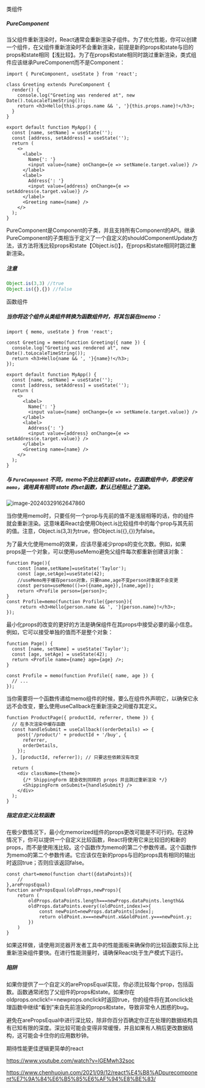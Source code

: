 类组件

##### PureComponent

当父组件重新渲染时，React通常会重新渲染子组件。为了优化性能，你可以创建一个组件，在父组件重新渲染时不会重新渲染，前提是新的props和state与旧的props和state相同【浅比较】。为了在props和state相同时跳过重新渲染，类式组件应该继承PureComponent而不是Component：

```react
import { PureComponent, useState } from 'react';

class Greeting extends PureComponent {
  render() {
    console.log("Greeting was rendered at", new Date().toLocaleTimeString());
    return <h3>Hello{this.props.name && ', '}{this.props.name}!</h3>;
  }
}

export default function MyApp() {
  const [name, setName] = useState('');
  const [address, setAddress] = useState('');
  return (
    <>
      <label>
        Name{': '}
        <input value={name} onChange={e => setName(e.target.value)} />
      </label>
      <label>
        Address{': '}
        <input value={address} onChange={e => setAddress(e.target.value)} />
      </label>
      <Greeting name={name} />
    </>
  );
}
```

PureComponent是Component的子类，并且支持所有Component的API。继承PureComponent的子类相当于定义了一个自定义的shouldComponentUpdate方法，该方法将浅比较props和state【Object.is()】，在props和state相同时跳过重新渲染。

##### 注意

```javascript
Object.is(3,3) //true
Object.is({},{}) //false
```

函数组件

##### 当你将这个组件从类组件转换为函数组件时，将其包装在memo：

```react
import { memo, useState } from 'react';

const Greeting = memo(function Greeting({ name }) {
  console.log("Greeting was rendered at", new Date().toLocaleTimeString());
  return <h3>Hello{name && ', '}{name}!</h3>;
});

export default function MyApp() {
  const [name, setName] = useState('');
  const [address, setAddress] = useState('');
  return (
    <>
      <label>
        Name{': '}
        <input value={name} onChange={e => setName(e.target.value)} />
      </label>
      <label>
        Address{': '}
        <input value={address} onChange={e => setAddress(e.target.value)} />
      </label>
      <Greeting name={name} />
    </>
  );
}
```

##### 与 `PureComponent` 不同，memo不会比较新旧 state。在函数组件中，即使没有 `memo`，调用具有相同 state 的set函数，默认已经阻止了渲染。

![image-20240329162647860](C:\Users\liqian\AppData\Roaming\Typora\typora-user-images\image-20240329162647860.png)

当你使用memo时，只要任何一个prop与先前的值不是浅层相等的话，你的组件就会重新渲染。这意味着React会使用Object.is比较组件中的每个prop与其先前的值。注意，Object.is(3,3)为true，但Object.is({},{})为false。

为了最大化使用memo的效果，应该尽量减少props的变化次数。例如，如果props是一个对象，可以使用useMemo避免父组件每次都重新创建该对象：

```react
function Page(){
    const [name,setName]=useState('Taylor');
    const [age,setAge]=useState(42);
    //useMemo用于缓存person对象，只要name,age不变person对象就不会变更
    const person=useMemo(()=>({name,age}),[name,age]);
    return <Profile person={person}>;
}
const Profile=memo(function Profile({person}){
	 return <h3>Hello{person.name && ', '}{person.name}!</h3>;
});
```

最小化props的改变的更好的方法是确保组件在其props中接受必要的最小信息。例如，它可以接受单独的值而不是整个对象：

```react
function Page() {
  const [name, setName] = useState('Taylor');
  const [age, setAge] = useState(42);
  return <Profile name={name} age={age} />;
}

const Profile = memo(function Profile({ name, age }) {
  // ...
});
```

当你需要将一个函数传递给memo组件的时候，要么在组件外声明它，以确保它永远不会改变，要么使用useCallback在重新渲染之间缓存其定义。

```react
function ProductPage({ productId, referrer, theme }) {
  // 在多次渲染中缓存函数
  const handleSubmit = useCallback((orderDetails) => {
    post('/product/' + productId + '/buy', {
      referrer,
      orderDetails,
    });
  }, [productId, referrer]); // 只要这些依赖没有改变

  return (
    <div className={theme}>
      {/* ShippingForm 就会收到同样的 props 并且跳过重新渲染 */}
      <ShippingForm onSubmit={handleSubmit} />
    </div>
  );
}
```

##### 指定自定义比较函数

在极少数情况下，最小化memorized组件的props更改可能是不可行的。在这种情况下，你可以提供一个自定义比较函数，React将使用它来比较旧的和新的props，而不是使用浅比较。这个函数作为memo的第二个参数传递。这个函数作为memo的第二个参数传递。它应该仅在新的props与旧的props具有相同的输出时返回true；否则应该返回false。

```react
const chart=memo(function chart({dataPoints}){
    //
},arePropsEqual)
function arePropsEqual(oldProps,newProps){
    return (
        oldProps.dataPoints.length===newProps.dataPoints.length&&
        oldProps.dataPoints.every((oldPoint,index)=>{
            const newPoint=newProps.dataPoints[index];
            return oldPoint.x===newPoint.x&&oldPoint.y===newPoint.y;
        })
    )
}
```

如果这样做，请使用浏览器开发者工具中的性能面板来确保你的比较函数实际上比重新渲染组件要快。在进行性能测量时，请确保React处于生产模式下运行。

##### 陷阱

如果你提供了一个自定义的arePropsEqual实现，你必须比较每个prop，包括函数。函数通常闭包了父组件的props和state。如果你在oldprops.onclick!==newprops.onclick时返回true，你的组件将在其onclick处理函数中继续“看到”来自先前渲染的props和state，导致非常令人困惑的bug。

避免在arePropsEqual中进行深比较，除非你百分百确定你正在处理的数据结构具有已知有限的深度。深比较可能会变得非常缓慢，并且如果有人稍后更改数据结构，这可能会卡住你的应用数秒钟。















































期待性能更佳逻辑更简单的react

https://www.youtube.com/watch?v=lGEMwh32soc

































https://www.chenhuojun.com/2021/09/12/react%E4%B8%ADpurecomponent%E7%9A%84%E6%B5%85%E6%AF%94%E8%BE%83/